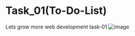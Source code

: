# Task_01(To-Do-List)
Lets grow more web development task-01
![image](https://user-images.githubusercontent.com/97782545/227761671-f42cad67-3825-44da-b808-71b78f155221.png)
